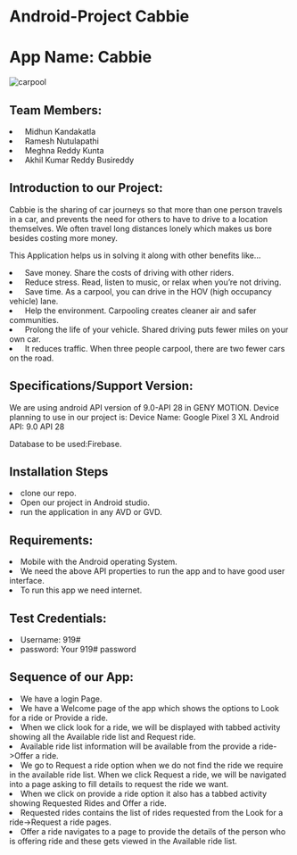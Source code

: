 # Android-Project Cabbie
<h1>App Name: Cabbie</h1>

![carpool](https://user-images.githubusercontent.com/46693473/66250013-12a0f500-e702-11e9-9db6-47790127da46.PNG)


<h2>Team Members:</h2>
  <li>&nbsp  Midhun Kandakatla</li>
  <li>&nbsp  Ramesh Nutulapathi</li>
  <li>&nbsp  Meghna Reddy Kunta</li>
  <li>&nbsp  Akhil Kumar Reddy Busireddy</li>
 <h2> Introduction to our Project:</h2>
<p>Cabbie is the sharing of car journeys so that more than one person travels in a car, and prevents the need for others to have to drive to a location themselves. We often travel long distances lonely which makes us bore besides costing more money.</p>
<p>This Application helps us in solving it along with other benefits like...
  <li>&nbsp  Save money. Share the costs of driving with other riders.</li>
  <li>&nbsp  Reduce stress. Read, listen to music, or relax when you’re not driving.</li>
  <li>&nbsp  Save time. As a carpool, you can drive in the HOV (high occupancy vehicle) lane.</li>
  <li>&nbsp  Help the environment. Carpooling creates cleaner air and safer communities.</li>
  <li>&nbsp  Prolong the life of your vehicle. Shared driving puts fewer miles on your own car.</li>
  <li>&nbsp  It reduces traffic. When three people carpool, there are two fewer cars on the road.</li>
</p>
 <h2>Specifications/Support Version:</h2>

<p>We are using android API version of 9.0-API 28 in GENY MOTION. 
Device planning to use in our project is:
Device Name: Google Pixel 3 XL
Android API: 9.0 API 28
</p>
 Database to be used:Firebase.
 <h2>Installation Steps</h2>

<li>clone our repo.</li>
<li>Open our project in Android studio.</li>
<li>run the application in any AVD or GVD.</li>

<h2>Requirements:</h2>
<li>Mobile with the Android operating System.</li>
<li>We need the above API properties to run the app and to have good user interface.</li>
<li>To run this app we need internet.</li>

<h2>Test Credentials:</h2>

<li>Username: 919# </li>
<li>password: Your 919# password</li>
 
<h2>Sequence of our App:</h2>
 
<li>We have a login Page.</li>
<li>We have a Welcome page of the app which shows the options to Look for a ride or Provide a ride.</li>
<li>When we click look for a ride, we will be displayed with tabbed activity showing all the Available ride list and Request ride.</li>
<li>Available ride list information will be available from the provide a ride->Offer a ride.</li>
<li>We go to Request a ride option when we do not find the ride we require in the available ride list. When we click Request a ride, we  will be navigated into a page asking to fill details to request the ride we want.</li>
<li>When we click on provide a ride option it also has a tabbed activity showing Requested Rides and Offer a ride.</li>
<li>Requested rides contains the list of rides requested from the Look for a ride->Request a ride pages.</li>
<li>Offer a ride navigates to a page to provide the details of the person who is offering ride and these gets viewed in the Available ride list.</li>



